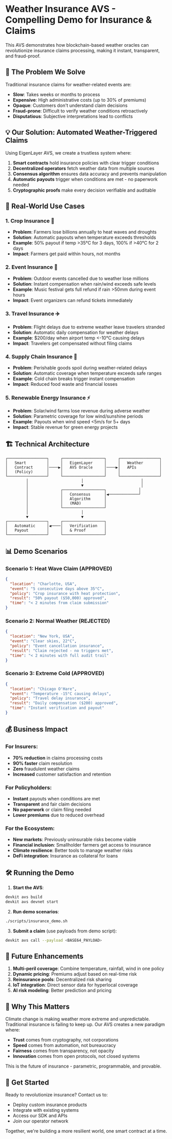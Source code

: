 # Weather Insurance AVS - Compelling Demo for Insurance & Claims

This AVS demonstrates how blockchain-based weather oracles can revolutionize insurance claims processing, making it instant, transparent, and fraud-proof.

## 🎯 The Problem We Solve

Traditional insurance claims for weather-related events are:
- **Slow**: Takes weeks or months to process
- **Expensive**: High administrative costs (up to 30% of premiums)
- **Opaque**: Customers don't understand claim decisions
- **Fraud-prone**: Difficult to verify weather conditions retroactively
- **Disputatious**: Subjective interpretations lead to conflicts

## 💡 Our Solution: Automated Weather-Triggered Claims

Using EigenLayer AVS, we create a trustless system where:
1. **Smart contracts** hold insurance policies with clear trigger conditions
2. **Decentralized operators** fetch weather data from multiple sources
3. **Consensus algorithm** ensures data accuracy and prevents manipulation
4. **Automatic payouts** trigger when conditions are met - no paperwork needed
5. **Cryptographic proofs** make every decision verifiable and auditable

## 🚀 Real-World Use Cases

### 1. **Crop Insurance** 🌾
- **Problem**: Farmers lose billions annually to heat waves and droughts
- **Solution**: Automatic payouts when temperature exceeds thresholds
- **Example**: 50% payout if temp >35°C for 3 days, 100% if >40°C for 2 days
- **Impact**: Farmers get paid within hours, not months

### 2. **Event Insurance** 🎪
- **Problem**: Outdoor events cancelled due to weather lose millions
- **Solution**: Instant compensation when rain/wind exceeds safe levels
- **Example**: Music festival gets full refund if rain >50mm during event hours
- **Impact**: Event organizers can refund tickets immediately

### 3. **Travel Insurance** ✈️
- **Problem**: Flight delays due to extreme weather leave travelers stranded
- **Solution**: Automatic daily compensation for weather delays
- **Example**: $200/day when airport temp <-10°C causing delays
- **Impact**: Travelers get compensated without filing claims

### 4. **Supply Chain Insurance** 🚛
- **Problem**: Perishable goods spoil during weather-related delays
- **Solution**: Automatic coverage when temperature exceeds safe ranges
- **Example**: Cold chain breaks trigger instant compensation
- **Impact**: Reduced food waste and financial losses

### 5. **Renewable Energy Insurance** ⚡
- **Problem**: Solar/wind farms lose revenue during adverse weather
- **Solution**: Parametric coverage for low wind/sunshine periods
- **Example**: Payouts when wind speed <5m/s for 5+ days
- **Impact**: Stable revenue for green energy projects

## 🏗️ Technical Architecture

```
┌─────────────────┐     ┌──────────────────┐     ┌─────────────────┐
│   Smart         │     │   EigenLayer     │     │   Weather       │
│   Contract      │────▶│   AVS Oracle     │────▶│   APIs          │
│   (Policy)      │     │                  │     │                 │
└─────────────────┘     └──────────────────┘     └─────────────────┘
         │                       │                         │
         │                       ▼                         │
         │              ┌──────────────────┐              │
         │              │   Consensus      │◀─────────────┘
         │              │   Algorithm      │
         │              │   (MAD)          │
         │              └──────────────────┘
         │                       │
         ▼                       ▼
┌─────────────────┐     ┌──────────────────┐
│   Automatic     │◀────│   Verification   │
│   Payout        │     │   & Proof        │
└─────────────────┘     └──────────────────┘
```

## 📊 Demo Scenarios

### Scenario 1: Heat Wave Claim (APPROVED)
```json
{
  "location": "Charlotte, USA",
  "event": "5 consecutive days above 35°C",
  "policy": "Crop insurance with heat protection",
  "result": "50% payout ($50,000) approved",
  "time": "< 2 minutes from claim submission"
}
```

### Scenario 2: Normal Weather (REJECTED)
```json
{
  "location": "New York, USA",
  "event": "Clear skies, 22°C",
  "policy": "Event cancellation insurance",
  "result": "Claim rejected - no triggers met",
  "time": "< 2 minutes with full audit trail"
}
```

### Scenario 3: Extreme Cold (APPROVED)
```json
{
  "location": "Chicago O'Hare",
  "event": "Temperature -15°C causing delays",
  "policy": "Travel delay insurance",
  "result": "Daily compensation ($200) approved",
  "time": "Instant verification and payout"
}
```

## 💰 Business Impact

### For Insurers:
- **70% reduction** in claims processing costs
- **90% faster** claim resolution
- **Zero** fraudulent weather claims
- **Increased** customer satisfaction and retention

### For Policyholders:
- **Instant** payouts when conditions are met
- **Transparent** and fair claim decisions
- **No paperwork** or claim filing needed
- **Lower premiums** due to reduced overhead

### For the Ecosystem:
- **New markets**: Previously uninsurable risks become viable
- **Financial inclusion**: Smallholder farmers get access to insurance
- **Climate resilience**: Better tools to manage weather risks
- **DeFi integration**: Insurance as collateral for loans

## 🛠️ Running the Demo

1. **Start the AVS**:
```bash
devkit avs build
devkit avs devnet start
```

2. **Run demo scenarios**:
```bash
./scripts/insurance_demo.sh
```

3. **Submit a claim** (use payloads from demo script):
```bash
devkit avs call --payload <BASE64_PAYLOAD>
```

## 🔮 Future Enhancements

1. **Multi-peril coverage**: Combine temperature, rainfall, wind in one policy
2. **Dynamic pricing**: Premiums adjust based on real-time risk
3. **Reinsurance pools**: Decentralized risk sharing
4. **IoT integration**: Direct sensor data for hyperlocal coverage
5. **AI risk modeling**: Better prediction and pricing

## 🎯 Why This Matters

Climate change is making weather more extreme and unpredictable. Traditional insurance is failing to keep up. Our AVS creates a new paradigm where:

- **Trust** comes from cryptography, not corporations
- **Speed** comes from automation, not bureaucracy  
- **Fairness** comes from transparency, not opacity
- **Innovation** comes from open protocols, not closed systems

This is the future of insurance - parametric, programmable, and provable.

## 🚀 Get Started

Ready to revolutionize insurance? Contact us to:
- Deploy custom insurance products
- Integrate with existing systems
- Access our SDK and APIs
- Join our operator network

Together, we're building a more resilient world, one smart contract at a time.